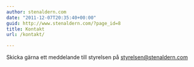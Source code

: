 ```yaml
---
author: stenaldern.com
date: "2011-12-07T20:35:40+00:00"
guid: http://www.stenaldern.com/?page_id=8
title: Kontakt
url: /kontakt/

---
```

Skicka gärna ett meddelande till styrelsen på styrelsen@stenaldern.com
